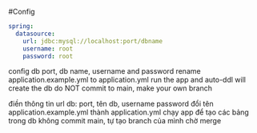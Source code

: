 #Config

```yaml
spring:
  datasource:
    url: jdbc:mysql://localhost:port/dbname
    username: root
    password: root
```

config db port, db name, username and password
rename application.example.yml to application.yml
run the app and auto-ddl will create the db
do NOT commit to main, make your own branch

điền thông tin url db: port, tên db, username password
đổi tên application.example.yml thành application.yml
chạy app để tạo các bảng trong db
không commit main, tự tạo branch của mình chờ merge